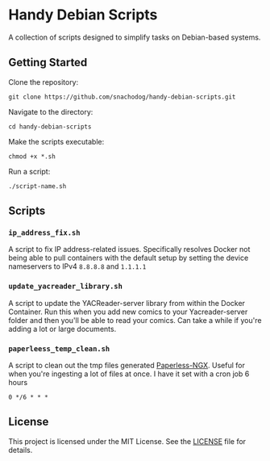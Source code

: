 # Handy Debian Scripts

A collection of scripts designed to simplify tasks on Debian-based systems.

## Getting Started

Clone the repository:

```
git clone https://github.com/snachodog/handy-debian-scripts.git
```
Navigate to the directory:
```
cd handy-debian-scripts
```

Make the scripts executable:
```
chmod +x *.sh
```

Run a script:

```
./script-name.sh
```

## Scripts

### `ip_address_fix.sh`

A script to fix IP address-related issues. Specifically resolves Docker not being able to pull containers with the default setup by setting the device nameservers to IPv4 `8.8.8.8` and `1.1.1.1`

### `update_yacreader_library.sh`

A script to update the YACReader-server library from within the Docker Container. Run this when you add new comics to your Yacreader-server folder and then you'll be able to read your comics. Can take a while if you're adding a lot or large documents.

### `paperleess_temp_clean.sh`

A script to clean out the tmp files generated [Paperless-NGX](https://github.com/paperless-ngx/paperless-ngx). Useful for when you're ingesting a lot of files at once. I have it set with a cron job 6 hours
```
0 */6 * * *
```

## License

This project is licensed under the MIT License. See the [LICENSE](LICENSE) file for details.
